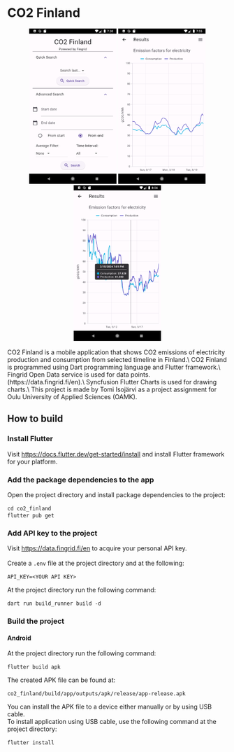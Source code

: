 # CO2 Finland
<p align="middle">
<img src="Doc/1.png" alt="Search screen" style="width:200px;"/>
<img src="Doc/2.png" alt="Graph" style="width:200px;"/>
<img src="Doc/3.png" alt="Tooltip" style="width:200px;"/>
</p>
CO2 Finland is a mobile application that shows CO2 emissions of electricity production and consumption from selected timeline in Finland.\
CO2 Finland is programmed using Dart programming language and Flutter framework.\
Fingrid Open Data service is used for data points. (https://data.fingrid.fi/en).\
Syncfusion Flutter Charts is used for drawing charts.\
This project is made by Tomi Isojärvi as a project assignment for Oulu University of Applied Sciences (OAMK).

## How to build
### Install Flutter
Visit https://docs.flutter.dev/get-started/install and install Flutter framework for your platform.
### Add the package dependencies to the app
Open the project directory and install package dependencies to the project:
```
cd co2_finland
flutter pub get
```
### Add API key to the project
Visit https://data.fingrid.fi/en to acquire your personal API key. \
\
Create a `.env` file at the project directory and at the following:
```
API_KEY=<YOUR API KEY>
```
At the project directory run the following command:
```
dart run build_runner build -d
```
### Build the project
#### Android
At the project directory run the following command:
```
flutter build apk
```
The created APK file can be found at:
```
co2_finland/build/app/outputs/apk/release/app-release.apk
```
You can install the APK file to a device either manually or by using USB cable. \
To install application using USB cable, use the following command at the project directory:
```
flutter install
```

